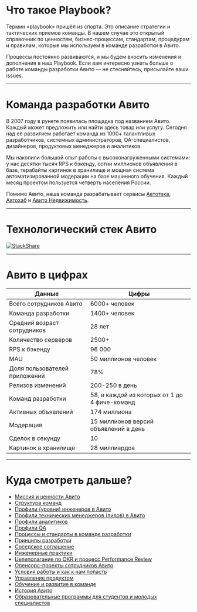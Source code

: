 # Что такое Playbook?

Термин «playbook» пришёл из спорта. Это описание стратегии и тактических приемов команды. В нашем случае это открытый справочник по ценностям, бизнес-процессам, стандартам, процедурам и правилам, которые мы используем в команде разработки в Авито.

Процессы постоянно развиваются, и мы будем вносить изменения и дополнения в наш Playbook. Если вам интересно узнать больше о работе команды разработки Авито — не стесняйтесь, присылайте ваши issues.

***

# Команда разработки Авито

В 2007 году в рунете появилась площадка под названием Авито. Каждый может предложить или найти здесь товар или услугу. Сегодня над её развитием работает команда из 1000+ талантливых разработчиков, системных администраторов, QA-специалистов, дизайнеров, продуктовых менеджеров и аналитиков.

Мы накопили большой опыт работы с высоконагруженными системами: у нас десятки тысяч RPS к бэкенду, сотни миллионов объявлений в базе, терабайты картинок в хранилище и мощная система автоматизированной модерации на базе машинного обучения. Каждый месяц проектом пользуется четверть населения России.

Помимо Авито, наша команда разрабатывает сервисы [Автотека](https://autoteka.ru/), [Автохаб](https://maxposter.ru) и [Авито Недвижимость](https://www.avito.ru/all/nedvizhimost).

***

# Технологический стек Авито

[![StackShare](https://img.shields.io/badge/tech-stack-0690fa.svg?style=flat)](https://stackshare.io/avito/avito)

***

# Авито в цифрах

Данные                        | Цифры
------------------------------|----------------------------------------------
Всего сотрудников Авито       | 6000+ человек
Команда разработки            | 1400+ человек
Средний возраст сотрудников   | 28 лет
Количество серверов           | 2500+
RPS к бэкенду                 | 96 000
MAU                           | 50 миллионов человек
Доля пользователей приложений | 78%
Релизов изменений             | 200-250 в день
Команд разработки             | 58, в каждой из которых от 1 до 4 фиче-команд
Активных объявлений           | 174 миллиона
Модерация                     | 15 миллионов версий объявлений в день
Сделок в секунду              | 10
Картинок в хранилище          | 28 миллиардов

***

# Куда смотреть дальше?

- [Миссия и ценности Авито](mission-and-values.md)
- [Структура команд](structure.md)
- [Профили (уровни) инженеров в Авито](developer-profile.md)
- [Профили технических менеджеров (лидов) в Авито](techlead-profile.md)
- [Профили аналитиков](analytics-levels.md)
- [Профили QA](qa-profile.md)
- [Процессы и стандарты в команде разработки](processes-and-standards.md)
- [Принципы разработки](development-principles.md)
- [Соседское соглашение](neighborhood-agreement.md)
- [Инженерные практики](avito-developer-practice.md)
- [Целеполагание по OKR и процесс Performance Review](goal-setting.md)
- [Опенсорс-проекты сотрудников Авито](avito-open-source.md)
- [Условия работы и как к нам попасть](recruitment-and-office.md)
- [Управление продуктом](product-management.md)
- [Обучение и развитие в команде](training-and-development.md)
- [История Авито](avito-history.md)
- [Образовательные программы для студентов и молодых специалистов](students.md)
